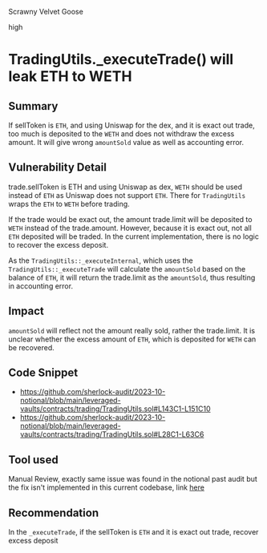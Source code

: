 Scrawny Velvet Goose

high

# TradingUtils._executeTrade() will leak ETH to WETH

## Summary
If sellToken is `ETH`, and using Uniswap for the dex, and it is exact out trade, too much is deposited to the `WETH` and does not withdraw the excess amount. It will give wrong `amountSold` value as well as accounting error.
## Vulnerability Detail
trade.sellToken is ETH and using Uniswap as dex, `WETH` should be used instead of `ETH` as Uniswap does not support `ETH`. There for `TradingUtils` wraps the `ETH` to `WETH` before trading.

If the trade would be exact out, the amount trade.limit will be deposited to `WETH`  instead of the trade.amount. However, because it is exact out, not all `ETH` deposited will be traded. In the current implementation, there is no logic to recover the excess deposit.

As the `TradingUtils::_executeInternal`, which uses the `TradingUtils::_executeTrade` will calculate the `amountSold` based on the balance of `ETH`, it will return the trade.limit as the `amountSold`, thus resulting in accounting error.

## Impact
`amountSold` will reflect not the amount really sold, rather the trade.limit. It is unclear whether the excess amount of `ETH`, which is deposited for `WETH` can be recovered.
## Code Snippet
- https://github.com/sherlock-audit/2023-10-notional/blob/main/leveraged-vaults/contracts/trading/TradingUtils.sol#L143C1-L151C10
- https://github.com/sherlock-audit/2023-10-notional/blob/main/leveraged-vaults/contracts/trading/TradingUtils.sol#L28C1-L63C6
## Tool used

Manual Review, exactly same issue was found in the notional past audit but the fix isn't implemented in this current codebase, 
link [here](https://github.com/sherlock-audit/2022-09-notional-judging/issues/98)

## Recommendation
In the `_executeTrade`, if the sellToken is `ETH` and it is exact out trade, recover excess deposit